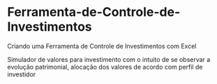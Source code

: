 # Ferramenta-de-Controle-de-Investimentos
Criando uma Ferramenta de Controle de Investimentos com Excel

Simulador de valores para investimento com o intuito de se observar a evolução patrimonial, alocação dos valores de acordo com perfil de investidor
